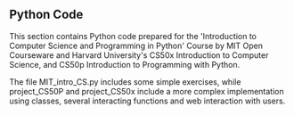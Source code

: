 ## Python Code

This section contains Python code prepared for the 'Introduction to Computer Science and Programming in Python' Course by MIT Open Courseware and Harvard University's CS50x Introduction to Computer Science, and CS50p Introduction to Programming with Python.

The file MIT_intro_CS.py includes some simple exercises, while project_CS50P and project_CS50x include a more complex implementation using classes, several interacting functions and web interaction with users.

